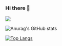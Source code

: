 ### Hi there 👋
![](https://komarev.com/ghpvc/?username=TastekinAhmedFaruk)
<!--
**TastekinAhmedFaruk/TastekinAhmedFaruk** is a ✨ _special_ ✨ repository because its `README.md` (this file) appears on your GitHub profile.

Here are some ideas to get you started:

- 🔭 I’m currently working on ...
- 🌱 I’m currently learning ...
- 👯 I’m looking to collaborate on ...
- 🤔 I’m looking for help with ...
- 💬 Ask me about ...
- 📫 How to reach me: ...
- 😄 Pronouns: ...
- ⚡ Fun fact: ...
-->
<!--[![Anurag's GitHub stats](https://github-readme-stats.vercel.app/api?username=TastekinAhmedFaruk)](https://github.com/TastekinAhmedFaruk/github-readme-stats)-->
![Anurag's GitHub stats](https://github-readme-stats.vercel.app/api?username=TastekinAhmedFaruk&show_icons=true)
<!--![Anurag's GitHub stats](https://github-readme-stats.vercel.app/api?username=TastekinAhmedFaruk&hide=contribs,prs)
![Anurag's GitHub stats](https://github-readme-stats.vercel.app/api?username=TastekinAhmedFaruk&count_private=true)-->
[![Top Langs](https://github-readme-stats.vercel.app/api/top-langs/?username=TastekinAhmedFaruk&layout=compact)](https://github.com/anuraghazra/github-readme-stats)
